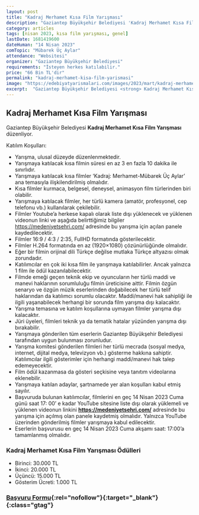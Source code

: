 ```yaml
---
layout: post
title: "Kadraj Merhamet Kısa Film Yarışması"
description: "Gaziantep Büyükşehir Belediyesi 'Kadraj Merhamet Kısa Film Yarışması' düzenliyor."
category: articles
tags: [nisan 2023, kısa film yarışması, genel]
lastDate: 1681419600
dateHuman: "14 Nisan 2023"
comTopic: "Mübarek Üç Aylar"
attendance: "Websitesi"
organizer: "Gaziantep Büyükşehir Belediyesi"
requirements: "İsteyen herkes katılabilir."
price: "66 Bin TL'dir"
permalink: "kadraj-merhamet-kisa-film-yarismasi"
image: "https://edebiyatyarismalari.com/images/2023/mart/kadraj-merhamet-kisa-film-yarismasi.jpg"
excerpt:  "Gaziantep Büyükşehir Belediyesi <strong> Kadraj Merhamet Kısa Film Yarışması </strong> düzenliyor."
---
```


## Kadraj Merhamet Kısa Film Yarışması
Gaziantep Büyükşehir Belediyesi **Kadraj Merhamet Kısa Film Yarışması** düzenliyor.  

Katılım Koşulları:
- Yarışma, ulusal düzeyde düzenlenmektedir.
- Yarışmaya katılacak kısa filmin süresi en az 3 en fazla 10 dakika ile sınırlıdır.
- Yarışmaya katılacak kısa filmler ‘Kadraj: Merhamet-Mübarek Üç Aylar’ ana temasıyla ilişkilendirilmiş olmalıdır.
- Kısa filmler kurmaca, belgesel, deneysel, animasyon film türlerinden biri olabilir.
- Yarışmaya katılacak filmler, her türlü kamera (amatör, profesyonel, cep telefonu vb.) kullanılarak çekilebilir.
- Filmler Youtube’a herkese kapalı olarak liste dışı yüklenecek ve yüklenen videonun linki ve aşağıda belirttiğimiz bilgiler https://medeniyetsehri.com/ adresinde bu yarışma için açılan panele kaydedilecektir.
- Filmler 16:9 / 4:3 / 2:35, FullHD formatında gösterilecektir.
- Filmler H.264 formatında en az (1920×1080) çözünürlüğünde olmalıdır.
- Eğer bir filmin orijinal dili Türkçe değilse mutlaka Türkçe altyazısı olmak zorundadır.
- Katılımcılar en çok iki kısa film ile yarışmaya katılabilirler. Ancak yalnızca 1 film ile ödül kazanılabilecektir.
- Filmde emeği geçen teknik ekip ve oyuncuların her türlü maddi ve manevi haklarının sorumluluğu filmin üreticisine aittir. Filmin özgün senaryo ve özgün müzik eserlerinden doğabilecek her türlü telif haklarından da katılımcı sorumlu olacaktır. Maddi/manevi hak sahipliği ile ilgili yaşanabilecek herhangi bir sorunda film yarışma dışı kalacaktır.
- Yarışma temasına ve katılım koşullarına uymayan filmler yarışma dışı kalacaktır.
- Jüri üyeleri, filmleri teknik ya da tematik hatalar yüzünden yarışma dışı bırakabilir.
- Yarışmaya gönderilen tüm eserlerin Gaziantep Büyükşehir Belediyesi tarafından uygun bulunması zorunludur.
- Yarışma komitesi gönderilen filmleri her türlü mecrada (sosyal medya, internet, dijital medya, televizyon vb.) gösterme hakkına sahiptir. Katılımcılar ilgili gösterimler için herhangi maddi/manevi hak talep edemeyecektir.
- Film ödül kazanmasa da gösteri seçkisine veya tanıtım videolarına eklenebilir.
- Yarışmaya katılan adaylar, şartnamede yer alan koşulları kabul etmiş sayılır.
- Başvuruda bulunan katılımcılar, filmlerini en geç 14 Nisan 2023 Cuma günü saat 17: 00’ e kadar YouTube sitesine liste dışı olarak yüklemeli ve yüklenen videonun linkini **https://medeniyetsehri.com/** adresinde bu yarışma için açılmış olan panele kaydetmiş olmalıdır. Yalnızca YouTube üzerinden gönderilmiş filmler yarışmaya kabul edilecektir.
- Eserlerin başvurusu en geç 14 Nisan 2023 Cuma akşamı saat: 17:00’a tamamlanmış olmalıdır.


### Kadraj Merhamet Kısa Film Yarışması Ödülleri
- Birinci: 30.000 TL
- İkinci: 20.000 TL
- Üçüncü: 15.000 TL
- Gösterim Ücreti: 1.000 TL


### [Başvuru Formu](https://medeniyetsehri.com/?ref=edebiyatyarismalari.com){:rel="nofollow"}{:target="_blank"}{:class="gtag"}